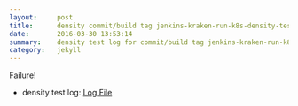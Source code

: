 ```yaml
---
layout:     post
title:      density commit/build tag jenkins-kraken-run-k8s-density-tests-8-30
date:       2016-03-30 13:53:14
summary:    density test log for commit/build tag jenkins-kraken-run-k8s-density-tests-8-30.
category:   jekyll
---
```


Failure!

- density test log: [Log File](http://s3-us-west-2.amazonaws.com/kraken-e2e-logs/density/jenkins-kraken-run-k8s-density-tests-8-30.log)
